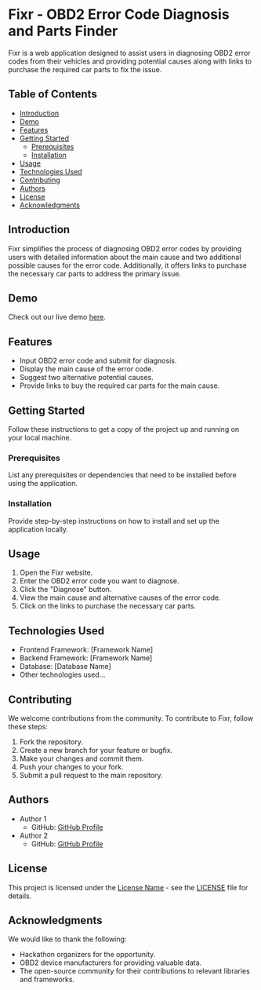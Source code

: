 # Fixr - OBD2 Error Code Diagnosis and Parts Finder

Fixr is a web application designed to assist users in diagnosing OBD2 error codes from their vehicles and providing potential causes along with links to purchase the required car parts to fix the issue.

## Table of Contents

- [Introduction](#introduction)
- [Demo](#demo)
- [Features](#features)
- [Getting Started](#getting-started)
  - [Prerequisites](#prerequisites)
  - [Installation](#installation)
- [Usage](#usage)
- [Technologies Used](#technologies-used)
- [Contributing](#contributing)
- [Authors](#authors)
- [License](#license)
- [Acknowledgments](#acknowledgments)

## Introduction

Fixr simplifies the process of diagnosing OBD2 error codes by providing users with detailed information about the main cause and two additional possible causes for the error code. Additionally, it offers links to purchase the necessary car parts to address the primary issue.

## Demo

Check out our live demo [here](#).

## Features

- Input OBD2 error code and submit for diagnosis.
- Display the main cause of the error code.
- Suggest two alternative potential causes.
- Provide links to buy the required car parts for the main cause.

## Getting Started

Follow these instructions to get a copy of the project up and running on your local machine.

### Prerequisites

List any prerequisites or dependencies that need to be installed before using the application.

### Installation

Provide step-by-step instructions on how to install and set up the application locally.

## Usage

1. Open the Fixr website.
2. Enter the OBD2 error code you want to diagnose.
3. Click the "Diagnose" button.
4. View the main cause and alternative causes of the error code.
5. Click on the links to purchase the necessary car parts.

## Technologies Used

- Frontend Framework: [Framework Name]
- Backend Framework: [Framework Name]
- Database: [Database Name]
- Other technologies used...

## Contributing

We welcome contributions from the community. To contribute to Fixr, follow these steps:

1. Fork the repository.
2. Create a new branch for your feature or bugfix.
3. Make your changes and commit them.
4. Push your changes to your fork.
5. Submit a pull request to the main repository.

## Authors

- Author 1
  - GitHub: [GitHub Profile](https://github.com/author1)
- Author 2
  - GitHub: [GitHub Profile](https://github.com/author2)

## License

This project is licensed under the [License Name](LICENSE) - see the [LICENSE](LICENSE) file for details.

## Acknowledgments

We would like to thank the following:
- Hackathon organizers for the opportunity.
- OBD2 device manufacturers for providing valuable data.
- The open-source community for their contributions to relevant libraries and frameworks.
